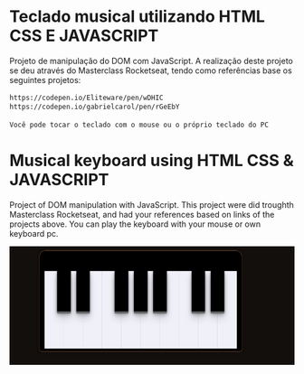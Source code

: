 # Teclado musical utilizando HTML CSS E JAVASCRIPT

Projeto de manipulação do DOM com JavaScript.
A realização deste projeto se deu através do Masterclass Rocketseat,
tendo como referências base os seguintes projetos:

    https://codepen.io/Eliteware/pen/wDHIC
    https://codepen.io/gabrielcarol/pen/rGeEbY

    Você pode tocar o teclado com o mouse ou o próprio teclado do PC

# Musical keyboard using HTML CSS & JAVASCRIPT

Project of DOM manipulation with JavaScript.
This project were did troughth Masterclass Rocketseat,
and had your references based on links of the projects above.
You can play the keyboard with your mouse or own keyboard pc.

<img src="assets/images/Piano.jpg">
